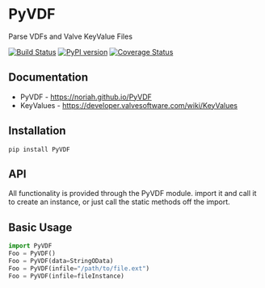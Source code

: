 PyVDF
==
Parse VDFs and Valve KeyValue Files

[![Build Status](https://img.shields.io/travis/noriah/PyVDF.svg?branch=master&style=flat-square)](https://travis-ci.org/noriah/PyVDF)
[![PyPI version](https://img.shields.io/pypi/v/pyvdf.svg?style=flat-square)](https://pypi.python.org/pypi/PyVDF)
[![Coverage Status](https://img.shields.io/coveralls/noriah/PyVDF.svg?style=flat-square)](https://coveralls.io/r/noriah/PyVDF)


## Documentation
* PyVDF - https://noriah.github.io/PyVDF
* KeyValues - https://developer.valvesoftware.com/wiki/KeyValues

## Installation
`pip install PyVDF`

## API
All functionality is provided through the PyVDF module.
import it and call it to create an instance, or just call the static methods off the import.

## Basic Usage
```python
import PyVDF
Foo = PyVDF()
Foo = PyVDF(data=StringOData)
Foo = PyVDF(infile="/path/to/file.ext")
Foo = PyVDF(infile=fileInstance)
```
